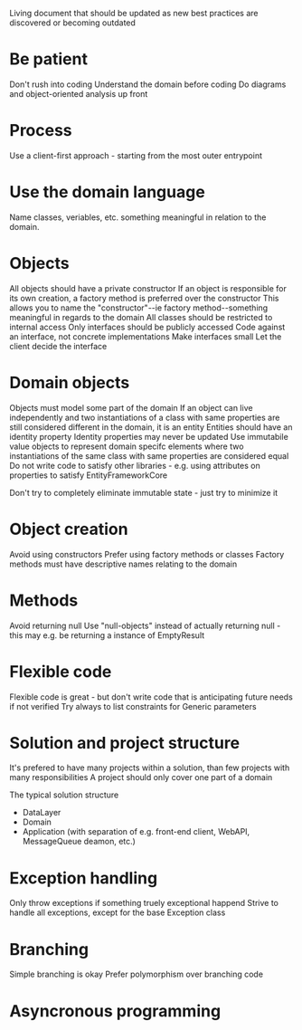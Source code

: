 Living document that should be updated as new best practices are discovered or becoming outdated

# Be patient
Don't rush into coding
Understand the domain before coding
Do diagrams and object-oriented analysis up front


# Process
Use a client-first approach - starting from the most outer entrypoint


# Use the domain language
Name classes, veriables, etc. something meaningful in relation to the domain.


# Objects
All objects should have a private constructor
If an object is responsible for its own creation, a factory method is preferred over the constructor
    This allows you to name the "constructor"--ie factory method--something meaningful in regards to the domain
All classes should be restricted to internal access
Only interfaces should be publicly accessed
Code against an interface, not concrete implementations
Make interfaces small
Let the client decide the interface


# Domain objects
Objects must model some part of the domain
If an object can live independently and two instantiations of a class with same properties are still considered different in the domain, it is an entity
Entities should have an identity property
Identity properties may never be updated
Use immutabile value objects to represent domain specifc elements where two instantiations of the same class with same properties are considered equal
Do not write code to satisfy other libraries - e.g. using attributes on properties to satisfy EntityFrameworkCore

Don't try to completely eliminate immutable state - just try to minimize it


# Object creation
Avoid using constructors
Prefer using factory methods or classes
Factory methods must have descriptive names relating to the domain


# Methods
Avoid returning null
Use "null-objects" instead of actually returning null - this may e.g. be returning a instance of EmptyResult


# Flexible code
Flexible code is great - but don't write code that is anticipating future needs if not verified
Try always to list constraints for Generic parameters


# Solution and project structure
It's prefered to have many projects within a solution, than few projects with many responsibilities
A project should only cover one part of a domain

The typical solution structure
- DataLayer
- Domain
- Application (with separation of e.g. front-end client, WebAPI, MessageQueue deamon, etc.)


# Exception handling
Only throw exceptions if something truely exceptional happend
Strive to handle all exceptions, except for the base Exception class


# Branching
Simple branching is okay
Prefer polymorphism over branching code

# Asyncronous programming
